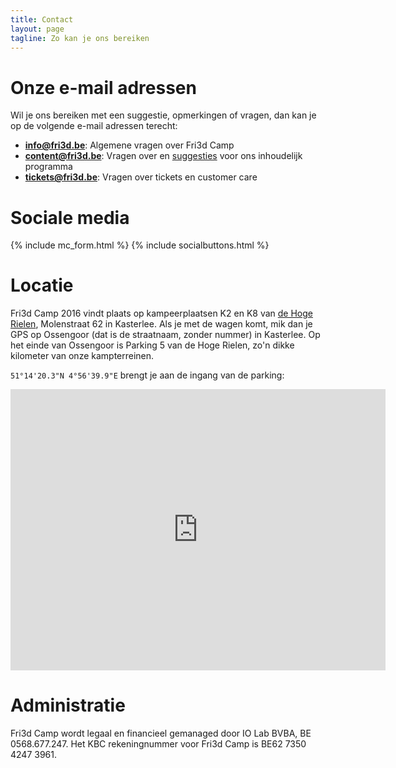 ```yaml
---
title: Contact
layout: page
tagline: Zo kan je ons bereiken
---
```


# Onze e-mail adressen

Wil je ons bereiken met een suggestie, opmerkingen of vragen, dan kan je op de volgende e-mail adressen terecht:

* **<a href="mailto:info@fri3d.be">info@fri3d.be</a>**: Algemene vragen over Fri3d Camp
* **<a href="mailto:content@fri3d.be">content@fri3d.be</a>**: Vragen over en <a href="/uitnodiging">suggesties</a> voor ons inhoudelijk programma
* **<a href="mailto:tickets@fri3d.be">tickets@fri3d.be</a>**: Vragen over tickets en customer care
  
# Sociale media

{% include mc_form.html %}
{% include socialbuttons.html %}

# Locatie

Fri3d Camp 2016 vindt plaats op kampeerplaatsen K2 en K8 van [de Hoge Rielen](http://dehogerielen.be), Molenstraat 62 in Kasterlee. Als je met de wagen komt, mik dan je GPS op Ossengoor (dat is de straatnaam, zonder nummer) in Kasterlee. Op het einde van Ossengoor is Parking 5 van de Hoge Rielen, zo'n dikke kilometer van onze kampterreinen.

`51°14'20.3"N 4°56'39.9"E` brengt je aan de ingang van de parking:

<center><iframe src="https://www.google.com/maps/embed?pb=!1m18!1m12!1m3!1d7238.479784063458!2d4.939916611891794!3d51.24026066023026!2m3!1f0!2f0!3f0!3m2!1i1024!2i768!4f13.1!3m3!1m2!1s0x0%3A0x0!2zNTHCsDE0JzIwLjMiTiA0wrA1NiczOS45IkU!5e0!3m2!1sen!2sbe!4v1459228780023" width="600" height="450" frameborder="0" style="border:0" allowfullscreen></iframe></center>

# Administratie

Fri3d Camp wordt legaal en financieel gemanaged door IO Lab BVBA, BE 0568.677.247. Het KBC rekeningnummer voor Fri3d Camp is BE62 7350 4247 3961.